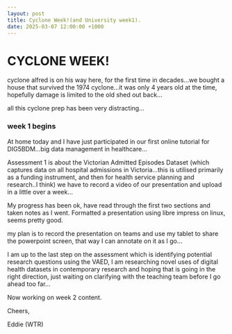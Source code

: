 ```yaml
--- 
layout: post
title: Cyclone Week!(and University week1).
date: 2025-03-07 12:00:00 +1000
---
```


# CYCLONE WEEK!

cyclone alfred is on his way here, for the first time in decades...we bought a house that survived the 1974 cyclone...it was only 4 years old at the time, hopefully damage is limited to the old shed out back...

all this cyclone prep has been very distracting...

### week 1 begins

At home today and I have just participated in our first online tutorial for DIG5BDM...big data management in healthcare...  

Assessment 1 is about the Victorian Admitted Episodes Dataset (which captures data on all hospital admissions in Victoria...this is utilised primarily as a funding instrument, and then for health service planning and research..I think) we have to record a video of our presentation and upload in a little over a week...

My progress has been ok, have read through the first two sections and taken notes as I went. Formatted a presentation using libre impress on linux, seems pretty good.  

my plan is to record the presentation on teams and use my tablet to share the powerpoint screen, that way I can annotate on it as I go...

I am up to the last step on the assessment which is identifying potential research questions using the VAED, I am researching novel uses of digital health datasets in contemporary research and hoping that is going in the right direction, just waiting on clarifying with the teaching team before I go ahead too far...

Now working on week 2 content.

Cheers, 

Eddie (WTR)
